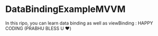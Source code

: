 # DataBindingExampleMVVM
In this ripo, you can learn data binding as well as viewBinding : HAPPY CODING (PRABHU BLESS U ❤️)
